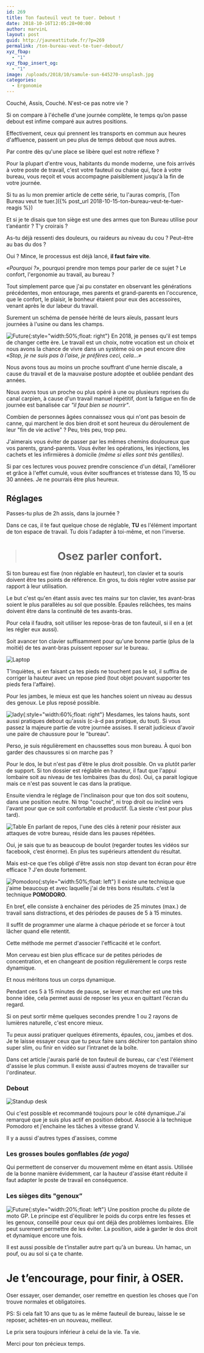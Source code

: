 ```yaml
---
id: 269
title: Ton fauteuil veut te tuer. Debout !
date: 2018-10-16T12:05:28+00:00
author: marvinL
layout: post
guid: http://jauneattitude.fr/?p=269
permalink: /ton-bureau-veut-te-tuer-debout/
xyz_fbap:
  - "1"
xyz_fbap_insert_og:
  - "1"
image: /uploads/2018/10/samule-sun-645270-unsplash.jpg
categories:
  - Ergonomie
---
```

Couché, Assis, Couché. N'est-ce pas notre vie ?

Si on compare à l'échelle d'une journée complète, le temps qu’on passe debout est infime comparé aux autres positions.

Effectivement, ceux qui prennent les transports en commun aux heures d'affluence, passent un peu plus de temps debout que nous autres.

Par contre dès qu'une place se libère quel est notre réflexe ?

Pour la plupart d'entre vous, habitants du monde moderne, une fois arrivés à votre poste de travail, c'est votre fauteuil ou chaise qui, face à votre bureau, vous reçoit et vous accompagne paisiblement jusqu'à la fin de votre journée.

Si tu as lu mon premier article de cette série, tu l'auras compris, [Ton Bureau veut te tuer.]({% post_url 2018-10-15-ton-bureau-veut-te-tuer-reagis %})

Et si je te disais que ton siège est une des armes que ton Bureau utilise pour t’anéantir ? T'y croirais ?

As-tu déjà ressenti des douleurs, ou raideurs au niveau du cou ? Peut-être au bas du dos ? 

Oui ? Mince, le processus est déjà lancé, **il faut faire vite**.

*«Pourquoi ?»*, pourquoi prendre mon temps pour parler de ce sujet ? Le confort, l'ergonomie au travail, au bureau ?

Tout simplement parce que j'ai pu constater en observant les générations précédentes, mon entourage, mes parents et grand-parents en l'occurence, que le confort, le plaisir, le bonheur étaient pour eux des accessoires, venant après le dur labeur du travail.

Surement un schéma de pensée hérité de leurs aïeuls, passant leurs journées à l'usine ou dans les champs.

![Future](/uploads/2018/11/martin-sanchez-647743-unsplash.jpg){:style="width:50%;float: right"}
En 2018, je penses qu'il est temps de changer cette ère. Le travail est un choix, notre vocation est un choix et nous avons la chance de vivre dans un système où on peut encore dire *«Stop, je ne 
suis pas à l'aise, je préfères ceci, cela…»* 

Nous avons tous au moins un proche souffrant d'une hernie discale, a cause du travail et de la mauvaise posture adoptée et oubliée pendant des années.

Nous avons tous un proche ou plus opéré à une ou plusieurs reprises du canal carpien, à cause d'un travail manuel répétitif, dont la fatigue en fin de journée est banalisée car *"il faut bien se nourrir"*.

Combien de personnes âgées connaissez vous qui n'ont pas besoin de canne, qui marchent le dos bien droit et sont heureux du déroulement de leur "fin de vie active" ? Peu, très peu, trop peu.

J'aimerais vous éviter de passer par les mêmes chemins douloureux que vos parents, grand-parents. Vous éviter les opérations, les injections, les cachets et les infirmières à domicile *(même si elles sont très gentilles)*.

Si par ces lectures vous pouvez prendre conscience d'un détail, l'améliorer et grâce à l'effet cumulé, vous éviter souffrances et tristesse dans 10, 15 ou 30 années. Je ne pourrais être plus heureux.

## Réglages

Passes-tu plus de 2h assis, dans la journée ?

Dans ce cas, il te faut quelque chose de réglable, **TU** es l'élément important de ton espace de travail. Tu dois l'adapter à toi-même, et non l'inverse.

> # <center>Osez parler confort.</center>

Si ton bureau est fixe (non réglable en hauteur), ton clavier et ta souris doivent être tes points de référence. En gros, tu dois régler votre assise par rapport à leur utilisation.

Le but c'est qu'en étant assis avec tes mains sur ton clavier, tes avant-bras soient le plus parallèles au sol que possible. Épaules relâchées, tes mains doivent être dans la continuité de tes avants-bras.

Pour cela il faudra, soit utiliser les repose-bras de ton fauteuil, si il en a (et les régler eux aussi).

Soit avancer ton clavier suffisamment pour qu'une bonne partie (plus de la moitié) de tes avant-bras puissent reposer sur le bureau.

![Laptop](/uploads/2018/11/rawpixel-620232-unsplash.jpg)

T’inquiètes, si en faisant ça tes pieds ne touchent pas le sol, il suffira de corriger la hauteur avec un repose pied (tout objet pouvant supporter tes pieds fera l'affaire).

Pour les jambes, le mieux est que les hanches soient un niveau au dessus des genoux. Le plus reposé possible.

![lady](/uploads/2018/11/dane-deaner-272368-unsplash.jpg){:style="width:60%;float: right"}
Mesdames, les talons hauts, sont aussi pratiques debout qu'assis (c-à-d pas pratique, du tout). Si vous passez la majeure partie de votre journée assises. Il serait judicieux d'avoir une paire de chaussure pour le "bureau".

Perso, je suis régulièrement en chaussettes sous mon bureau. À quoi bon garder des chaussures si on marche pas ?

Pour le dos, le but n'est pas d'être le plus droit possible.
On va plutôt parler de support. Si ton dossier est réglable en hauteur, il faut que l'appui lombaire soit au niveau de tes lombaires (bas du dos). 
Oui, ça parait logique mais ce n'est pas souvent le cas dans la pratique.

Ensuite viendra le réglage de l'inclinaison pour que ton dos soit soutenu, dans une position neutre. Ni trop "couché", ni trop droit ou incliné vers l'avant pour que ce soit confortable et productif. (La sieste c'est pour plus tard).

![Table](/uploads/2018/11/chris-spiegl-614973-unsplash.jpg)
En parlant de repos, l'une des clés à retenir pour résister aux attaques de votre bureau, réside dans les pauses répétées.

Oui, je sais que tu as beaucoup de boulot (regarder toutes les vidéos sur facebook, c’est énorme). En plus tes supérieurs attendent du résultat. 

Mais est-ce que t’es obligé d'être assis non stop devant ton écran pour être efficace ? J'en doute fortement.

![Pomodoro](/uploads/2018/11/marcelo-leal-483685-unsplash.jpg){:style="width:50%;float: left"}
Il existe une technique que j'aime beaucoup et avec laquelle j'ai de très bons résultats. c'est la technique **POMODORO**.

En bref, elle consiste à enchainer des périodes de 25 minutes (max.) de travail sans distractions, et des périodes de pauses de 5 à 15 minutes.

Il suffit de programmer une alarme à chaque période et se forcer à tout lâcher quand elle retentit. 

Cette méthode me permet d'associer l'efficacité et le confort.

Mon cerveau est bien plus efficace sur de petites périodes de concentration, et en changeant de position régulièrement le corps reste dynamique.

Et nous méritons tous un corps dynamique.

Pendant ces 5 à 15 minutes de pause, se lever et marcher est une très bonne idée, cela permet aussi de reposer les yeux en quittant l'écran du regard.

Si on peut sortir même quelques secondes prendre 1 ou 2 rayons de lumières naturelle, c'est encore mieux.

Tu peux aussi pratiquer quelques étirements, épaules, cou, jambes et dos.
Je te laisse essayer ceux que tu peux faire sans déchirer ton pantalon shino super slim, ou finir en vidéo sur l’intranet de la boîte.

Dans cet article j'aurais parlé de ton fauteuil de bureau, car c'est l'élément d'assise le plus commun. Il existe aussi d'autres moyens de travailler sur l'ordinateur.

### Debout

![Standup desk](/uploads/2018/11/standup.jpg)

Oui c'est possible et recommandé toujours pour le côté dynamique.J'ai remarqué que je suis plus actif en position debout. Associé à la technique Pomodoro et j'enchaine les tâches à vitesse grand V.

Il y a aussi d'autres types d'assises, comme 

### Les grosses boules gonflables *(de yoga)*
Qui permettent de conserver du mouvement même en étant assis. Utilisée de la bonne manière évidemment, car la hauteur d'assise étant réduite il faut adapter le poste de travail en conséquence.

### Les sièges dits "genoux”
![Future](/uploads/2018/11/ergo.jpg){:style="width:20%;float: left"}
Une position proche du pilote de moto GP.
Le principe est d'équilibrer le poids du corps entre les fesses et les genoux, conseillé pour ceux qui ont déjà des problèmes lombaires.
Elle peut surement permettre de les éviter.
La position, aide à garder le dos droit et dynamique encore une fois.


Il est aussi possible de t’installer autre part qu'à un bureau. Un hamac, un pouf, ou au sol si ça te chante.

# Je t’encourage, pour finir, à OSER.

Oser essayer, oser demander, oser remettre en question les choses que l'on trouve normales et obligatoires.

PS: Si cela fait 10 ans que tu as le même fauteuil de bureau, laisse le se reposer, achètes-en un nouveau, meilleur. 

Le prix sera toujours inférieur à celui de la vie. Ta vie.

Merci pour ton précieux temps.